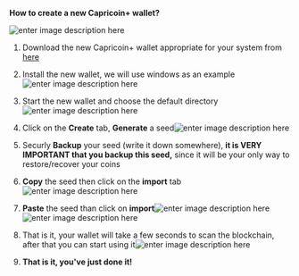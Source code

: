 
  

**How to create a new Capricoin+ wallet?**

![enter image description here](https://new.capricoin.org/images/guide/How_to_create_a_new_Capricoin+_wallet.gif)

1. Download the new Capricoin+ wallet appropriate for your system from [here]([https://new.capricoin.org/downloads)

2. Install the new wallet, we will use windows as an example  ![enter image description here](https://new.capricoin.org/images/guide/install-screen.png)

3. Start the new wallet and choose the default directory ![enter image description here](https://new.capricoin.org/images/guide/start-wallet.png)

4. Click on the **Create** tab, **Generate** a seed![enter image description here](https://new.capricoin.org/images/guide/generate-seed.png)

5. Securly **Backup** your seed (write it down somewhere), **it is VERY IMPORTANT that you backup this seed,** since it will be your only way to restore/recover your coins

6.  **Copy** the seed then click on the **import** tab![enter image description here](https://new.capricoin.org/images/guide/copy-seed.png)

7.  **Paste** the seed than click on **import**![enter image description here](https://new.capricoin.org/images/guide/paste-seed.png)![enter image description here](https://new.capricoin.org/images/guide/import-seed.png)

8. That is it, your wallet will take a few seconds to scan the blockchain, after that you can start using it![enter image description here](https://new.capricoin.org/images/guide/wallet-home.png)

9. **That is it, you've just done it!**



